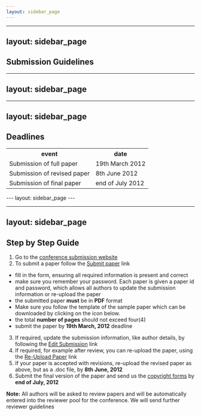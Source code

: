 ```yaml
---
layout: sidebar_page
---
```


---
layout: sidebar_page
---

## Submission Guidelines

---
layout: sidebar_page
---

---
layout: sidebar_page
---

## Deadlines

<table class="info" style="width:100%;">
<tr><th>event</th><th>date</th></tr>
<tr ><td>Submission of full paper</td><td>19th March 2012</td></tr>  
<tr class="current"><td>Submission of revised paper</td><td>8th June 2012</td></tr>
<tr><td>Submission of final paper</td><td>end of July 2012</td></tr> 
</table>
<!--break-->
---
layout: sidebar_page
---

---
layout: sidebar_page
---

## Step by Step Guide

1. Go to the [conference submission website](http://conference.4m-association.org)
2. To submit a paper follow the [Submit paper](http://conference.4m-association.org/author/submit.php) link
  * fill in the form, ensuring all required information is present and correct
  * make sure you remember your password. Each paper is given a paper id and password, which allows all authors to update the submission information or re-upload the paper
  * the submitted paper **must** be in **PDF** format
  * Make sure you follow the template of the sample paper which can be downloaded by clicking on the icon below. 
  * the total **number of pages** should not exceed four(4)
  * submit the paper by **19th March, 2012** deadline
3. If required, update the submission information, like author details, by following the [Edit Submission](http://conference.4m-association.org/author/edit.php) link
4. If required, for example after review, you can re-upload the paper, using the [Re-Upload Paper](http://conference.4m-association.org/author/upload.php?t=reup) link
5. If your paper is accepted with revisions, re-upload the revised paper as above, but as a .doc file, by **8th June, 2012**
6. Submit the final version of the paper and send us the [copyright forms](/4m-association/conference/2011/License_Agreemen.md)  by **end of July, 2012**

**Note:** All authors will be asked to review papers and will be automatically entered into the reviewer pool for the conference. We will send further reviewer guidelines